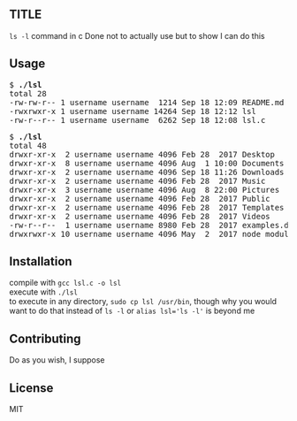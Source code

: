 ## TITLE

`ls -l` command in c
Done not to actually use but to show I can do this

## Usage

<pre>
$ <b>./lsl</b>
total 28
-rw-rw-r-- 1 username username  1214 Sep 18 12:09 README.md
-rwxrwxr-x 1 username username 14264 Sep 18 12:12 lsl
-rw-r--r-- 1 username username  6262 Sep 18 12:08 lsl.c
</pre>
<pre>
$ <b>./lsl</b>
total 48
drwxr-xr-x  2 username username 4096 Feb 28  2017 Desktop
drwxr-xr-x  8 username username 4096 Aug  1 10:00 Documents
drwxr-xr-x  2 username username 4096 Sep 18 11:26 Downloads
drwxr-xr-x  2 username username 4096 Feb 28  2017 Music
drwxr-xr-x  3 username username 4096 Aug  8 22:00 Pictures
drwxr-xr-x  2 username username 4096 Feb 28  2017 Public
drwxr-xr-x  2 username username 4096 Feb 28  2017 Templates
drwxr-xr-x  2 username username 4096 Feb 28  2017 Videos
-rw-r--r--  1 username username 8980 Feb 28  2017 examples.desktop
drwxrwxr-x 10 username username 4096 May  2  2017 node_modules
</pre>

## Installation

compile with `gcc lsl.c -o lsl`  
execute with `./lsl`  
to execute in any directory, `sudo cp lsl /usr/bin`, though why you would want to do that instead of `ls -l` or `alias lsl='ls -l'` is beyond me

## Contributing

Do as you wish, I suppose

## License

MIT